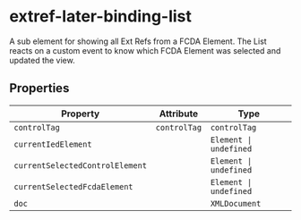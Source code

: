 # extref-later-binding-list

A sub element for showing all Ext Refs from a FCDA Element.
The List reacts on a custom event to know which FCDA Element was selected and updated the view.

## Properties

| Property                        | Attribute    | Type                   |
|---------------------------------|--------------|------------------------|
| `controlTag`                    | `controlTag` | `controlTag`           |
| `currentIedElement`             |              | `Element \| undefined` |
| `currentSelectedControlElement` |              | `Element \| undefined` |
| `currentSelectedFcdaElement`    |              | `Element \| undefined` |
| `doc`                           |              | `XMLDocument`          |
